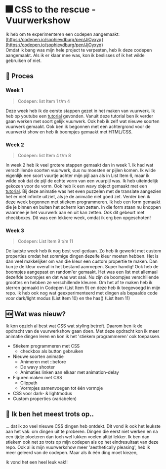 # 🎆 CSS to the rescue - Vuurwerkshow
Ik heb om te experimenteren een codepen aangemaakt: [https://codepen.io/sophievdburg/pen/JjOyxyq](https://codepen.io/sophievdburg/pen/JjOyxyq) <br>
Omdat ik bang was mijn hele project te verpesten, heb ik deze codepen aangemaakt. Als ik er klaar mee was, kon ik beslisses of ik het wilde gebruiken of niet. 


## :seedling: Proces
### Week 1
> Codepen: list Item 1 t/m 4

Deze week heb ik de eerste stappen gezet in het maken van vuurwerk. Ik heb op youtube een [tutorial](https://www.youtube.com/watch?v=K4K7HNavK4U) gevonden. Vanuit deze tutorial ben ik verder gaan werken met soort gelijk vuurwerk. Ook heb ik zelf wat nieuwe soorten vuurwerk gemaakt. Ook ben ik begonnen met een achtergrond voor de vuurwerkt show en heb ik boompjes gemaakt met HTML/CSS. 

### Week 2
> Codepen: list Item 4 t/m 8

In week 2 heb ik veel grotere stappen gemaakt dan in week 1. Ik had wat verschillende soorten vuurwerk, dus nu moesten er pijlen komen. Ik wilde eigenlijk een soort vuurtje achter mijn pijl aan als in List Item 6, maar ik wilde ook dat de pijl de echte vorm van een vuurpijl was. Ik heb uiteindelijk gekozen voor de vorm. 
Ook heb ik een wavy object gemaakt met een [tutorial](https://www.youtube.com/watch?v=BaYd9Y_J71o). Bij deze animatie was het even puzzelen met de translate aangezien het er niet infinite uitziet, als je de animatie niet goed zet. Verder ben ik deze week begonnen met stiekem programmeren. Ik heb een form gemaakt die je binnen en buiten het scherm kan zetten. In die form staan nu knoppen waarmee je het vuurwerk aan en uit kan zetten. Ook dit gebeurt met checkboxes. Dit was een lekkere week, omdat ik erg ben opgeschoten!
 

### Week 3
> Codepen: List Item 9 t/m 11

De laatste week heb ik nog best veel gedaan. Zo heb ik gewerkt met custom properties omdat het sommige dingen dezelfe kleur moeten hebben. Het is dan veel makkelijker om van die kleur een custom propertie te maken. Dan kun je de kleur overal in het bestand aanroepen. Super handig!
Ook heb de boompjes aangepast en random'er gemaakt. Het was een list met allemaal dezelfde boompjes en dat was wat saai. Nu zijn de boompjes verschillende groottes en hebben ze verschillende kleuren.
Om het af te maken heb ik sterren gemaakt in Codepen (List Item 9) en deze heb ik toegevoegd in mijn repo. 
Ik heb ook nog wat geexperimenteerd met dingen als bepaalde code voor dark/light modus (List Item 10) en the has() (List Item 11)

## 🆕 Wat was nieuw?
Ik kon opzich al best wat CSS wat styling betreft. Daarom ben ik de opdracht van de vuurwerkshow gaan doen. Met deze opdracht kon ik meer animatie dingen leren en kon ik het 'stiekem programmeren' ook toepassen. 

- Stiekem programmeren met CSS
  * checkbox als button gebruiken
- Nieuwe soorten animatie
  * Animeren met ::before 
  * De wavy shooter
  * Animaties linken aan elkaar met animation-delay
- Figuren maken met CSS
   * Clippath
   * Vormpjes samenvoegen tot één vormpje
- CSS voor dark- & lightmodus
- Custom properties (variabelen)

## 💎 Ik ben het meest trots op..
... dat ik zo veel nieuwe CSS dingen heb ontdekt. Dit vond ik ook het leukste aan het vak: om dingen uit te proberen. Dingen die eerst niet werken en na een tijdje ploeteren dan toch wel lukken voelen altijd lekker. Ik ben dan stiekem ook net zo trots op mijn codepen als op het eindresultaat van deze repo. Ook al is mijn vuurwerkshow meer 'aesthetically pleasing', heb ik meer geleerd van de codepen.
Maar als ik één ding moet kiezen,


Ik vond het een heel leuk vak!!
